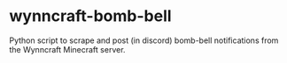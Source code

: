 # wynncraft-bomb-bell
Python script to scrape and post (in discord) bomb-bell notifications from the Wynncraft Minecraft server.
